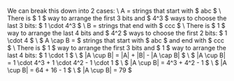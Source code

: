 We can break this down into 2 cases: \\
A = strings that start with $ abc $ \\
There is $ 1 $ way to arrange the first 3 bits and $ 4^3 $ ways to choose the last 3 bits: $ 1 \cdot 4^3 $ \\
B = strings that end with $ ccc $ \\
There is $ 1 $ way to arrange the last 4 bits and $ 4^2 $ ways to choose the first 2 bits: $ 1 \cdot 4 $ \\
$ A \cap B = $ strings that start with $ abc $ and end with $ ccc $ \\
There is $ 1 $ way to arrange the first 3 bits and $ 1 $ way to arrange the last 4 bits: $ 1 \cdot 1 $ \\
$ |A \cup B| = |A| + |B| - |A \cap B| $ \\
$ |A \cup B| = 1 \cdot 4^3 + 1 \cdot 4^2 - 1 \cdot 1 $ \\
$ |A \cup B| = 4^3 + 4^2 - 1 $ \\
$ |A \cup B| = 64 + 16 - 1 $ \\
$ |A \cup B| = 79 $
